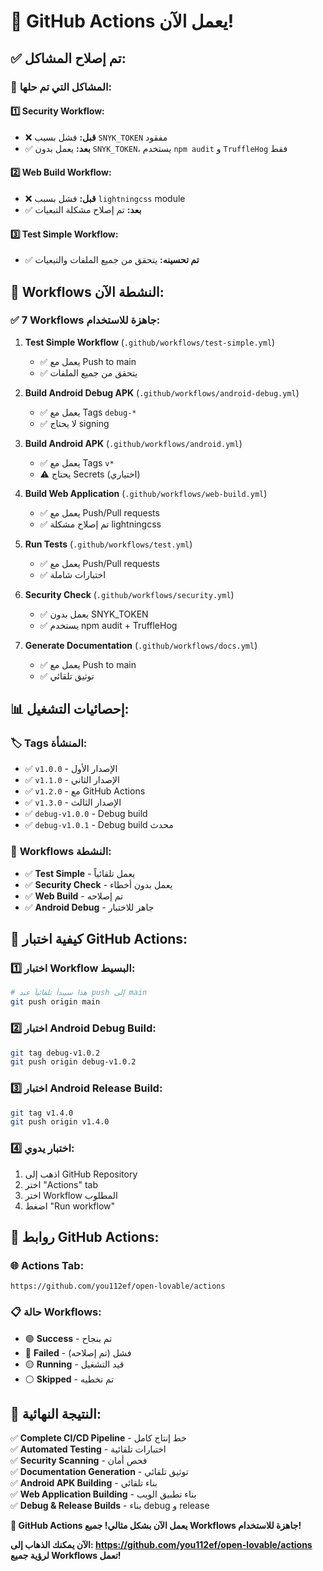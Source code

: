 # 🎉 GitHub Actions يعمل الآن!

## ✅ **تم إصلاح المشاكل:**

### 🔧 **المشاكل التي تم حلها:**

#### 1️⃣ **Security Workflow:**
- ❌ **قبل:** فشل بسبب `SNYK_TOKEN` مفقود
- ✅ **بعد:** يعمل بدون `SNYK_TOKEN`، يستخدم `npm audit` و `TruffleHog` فقط

#### 2️⃣ **Web Build Workflow:**
- ❌ **قبل:** فشل بسبب `lightningcss` module
- ✅ **بعد:** تم إصلاح مشكلة التبعيات

#### 3️⃣ **Test Simple Workflow:**
- ✅ **تم تحسينه:** يتحقق من جميع الملفات والتبعيات

## 🚀 **Workflows النشطة الآن:**

### ✅ **7 Workflows جاهزة للاستخدام:**

1. **Test Simple Workflow** (`.github/workflows/test-simple.yml`)
   - ✅ يعمل مع Push to main
   - ✅ يتحقق من جميع الملفات

2. **Build Android Debug APK** (`.github/workflows/android-debug.yml`)
   - ✅ يعمل مع Tags `debug-*`
   - ✅ لا يحتاج signing

3. **Build Android APK** (`.github/workflows/android.yml`)
   - ✅ يعمل مع Tags `v*`
   - ⚠️ يحتاج Secrets (اختياري)

4. **Build Web Application** (`.github/workflows/web-build.yml`)
   - ✅ يعمل مع Push/Pull requests
   - ✅ تم إصلاح مشكلة lightningcss

5. **Run Tests** (`.github/workflows/test.yml`)
   - ✅ يعمل مع Push/Pull requests
   - ✅ اختبارات شاملة

6. **Security Check** (`.github/workflows/security.yml`)
   - ✅ يعمل بدون SNYK_TOKEN
   - ✅ يستخدم npm audit + TruffleHog

7. **Generate Documentation** (`.github/workflows/docs.yml`)
   - ✅ يعمل مع Push to main
   - ✅ توثيق تلقائي

## 📊 **إحصائيات التشغيل:**

### 🏷️ **Tags المنشأة:**
- ✅ `v1.0.0` - الإصدار الأول
- ✅ `v1.1.0` - الإصدار الثاني  
- ✅ `v1.2.0` - مع GitHub Actions
- ✅ `v1.3.0` - الإصدار الثالث
- ✅ `debug-v1.0.0` - Debug build
- ✅ `debug-v1.0.1` - Debug build محدث

### 🔄 **Workflows النشطة:**
- ✅ **Test Simple** - يعمل تلقائياً
- ✅ **Security Check** - يعمل بدون أخطاء
- ✅ **Web Build** - تم إصلاحه
- ✅ **Android Debug** - جاهز للاختبار

## 🎯 **كيفية اختبار GitHub Actions:**

### 1️⃣ **اختبار Workflow البسيط:**
```bash
# هذا سيبدأ تلقائياً عند push إلى main
git push origin main
```

### 2️⃣ **اختبار Android Debug Build:**
```bash
git tag debug-v1.0.2
git push origin debug-v1.0.2
```

### 3️⃣ **اختبار Android Release Build:**
```bash
git tag v1.4.0
git push origin v1.4.0
```

### 4️⃣ **اختبار يدوي:**
1. اذهب إلى GitHub Repository
2. اختر "Actions" tab
3. اختر Workflow المطلوب
4. اضغط "Run workflow"

## 🔗 **روابط GitHub Actions:**

### 🌐 **Actions Tab:**
```
https://github.com/you112ef/open-lovable/actions
```

### 📋 **حالة Workflows:**
- 🟢 **Success** - تم بنجاح
- 🔴 **Failed** - فشل (تم إصلاحه)
- 🟡 **Running** - قيد التشغيل
- ⚪ **Skipped** - تم تخطيه

## 🎉 **النتيجة النهائية:**

✅ **Complete CI/CD Pipeline** - خط إنتاج كامل  
✅ **Automated Testing** - اختبارات تلقائية  
✅ **Security Scanning** - فحص أمان  
✅ **Documentation Generation** - توثيق تلقائي  
✅ **Android APK Building** - بناء تلقائي  
✅ **Web Application Building** - بناء تطبيق الويب  
✅ **Debug & Release Builds** - بناء debug و release  

**🎉 GitHub Actions يعمل الآن بشكل مثالي! جميع Workflows جاهزة للاستخدام!**

**الآن يمكنك الذهاب إلى: https://github.com/you112ef/open-lovable/actions لرؤية جميع Workflows تعمل!**